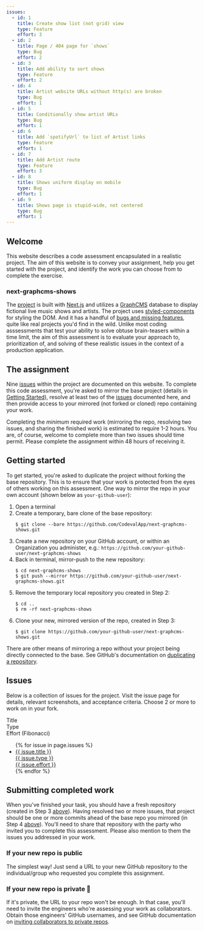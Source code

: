 ```yaml
---
issues:
  - id: 1
    title: Create show list (not grid) view
    type: Feature
    effort: 3
  - id: 2
    title: Page / 404 page for `shows`
    type: Bug
    effort: 2
  - id: 3
    title: Add ability to sort shows
    type: Feature
    effort: 2
  - id: 4
    title: Artist website URLs without http(s) are broken
    type: Bug
    effort: 1
  - id: 5
    title: Conditionally show artist URLs
    type: Bug
    effort: 1
  - id: 6
    title: Add `spotifyUrl` to list of Artist links
    type: Feature
    effort: 1
  - id: 7
    title: Add Artist route
    type: Feature
    effort: 3
  - id: 8
    title: Shows uniform display on mobile
    type: Bug
    effort: 1
  - id: 9
    title: Shows page is stupid-wide, not centered
    type: Bug
    effort: 1
---
```


## Welcome
This website describes a code assessment encapsulated in a realistic project. The aim of this website is to convey your assignment, help you get started with the project, and identify the work you can choose from to complete the exercise.

### next-graphcms-shows
The [project] is built with [Next.js] and utilizes a [GraphCMS] database to display fictional live music shows and artists. The project uses [styled-components] for styling the DOM. And it has a handful of [bugs and missing features](#issues), quite like real projects you'd find in the wild. Unlike most coding asssessments that test your ability to solve obtuse brain-teasers within a time limit, the aim of this assessment is to evaluate your approach to, prioritization of, and solving of these realistic issues in the context of a production application.

## The assignment
Nine [issues](#issues) within the project are documented on this website. To complete this code assessment, you're asked to mirror the base project (details in [Getting Started](#getting-started)), resolve at least two of the [issues](#issues) documented here, and then provide access to your mirrored (not forked or cloned) repo containing your work.

Completing the _minimum_ required work (mirroring the repo, resolving two issues, and sharing the finished work) is estimated to require 1-2 hours. You are, of course, welcome to complete more than two issues should time permit. Please complete the assignment within 48 hours of receiving it.

## Getting started
To get started, you're asked to duplicate the project without forking the base repository. This is to ensure that your work is protected from the eyes of others working on this assessment. One way to mirror the repo in your own account (shown below as `your-github-user`):

1. Open a terminal
2. Create a temporary, bare clone of the base repository:
   ```
   $ git clone --bare https://github.com/CodevalApp/next-graphcms-shows.git
   ```
3. Create a new repository on your GitHub account, or within 
   an Organization you administer, e.g.:
   `https://github.com/your-github-user/next-graphcms-shows`
4. Back in terminal, mirror-push to the new repository:
   ```
   $ cd next-graphcms-shows
   $ git push --mirror https://github.com/your-github-user/next-graphcms-shows.git
   ```
5. Remove the temporary local repository you created in Step 2:
   ```
   $ cd ..
   $ rm -rf next-graphcms-shows
   ```
6. Clone your new, mirrored version of the repo, created in Step 3:
   ```
   $ git clone https://github.com/your-github-user/next-graphcms-shows.git
   ```

There are other means of mirroring a repo without your project being directly connected to the base. See GitHub's documentation on [duplicating a repository].

## Issues
Below is a collection of issues for the project. Visit the issue page for details, relevant screenshots, and acceptance criteria. Choose 2 or more to work on in your fork.

<div class="header-row">
  <div>Title</div>
  <div>Type</div>
  <div>Effort (Fibonacci)</div>
</div>

<ul class="issues-list">
{% for issue in page.issues %}
    <li>
      <a href="{{ site.baseurl }}/issues/{{ issue.id }}" class="flex-row">
        <div>
          {{ issue.title }}
        </div>
        <div>
          {{ issue.type }}
        </div>
        <div>
          {{ issue.effort }}
        </div>
      </a>
    </li>
{% endfor %}
</ul>

## Submitting completed work
When you've finished your task, you should have a fresh repository (created in Step 3 [above](#getting-started)). Having resolved two or more issues, that project should be one or more commits ahead of the base repo you mirrored (in Step 4 [above](#getting-started)). You'll need to share that repository with the party who invited you to complete this assessment. Please also mention to them the issues you addressed in your work.

### If your new repo is public
The simplest way! Just send a URL to your new GitHub repository to the individual/group who requested you complete this assignment.

### If your new repo is private 🔐
If it's private, the URL to your repo won't be enough. In that case, you'll need to invite the engineers who're assessing your work as collaborators. Obtain those engineers' GitHub usernames, and see GitHub documentation on [inviting collaborators to private repos](https://docs.github.com/en/github/setting-up-and-managing-your-github-user-account/managing-access-to-your-personal-repositories/inviting-collaborators-to-a-personal-repository).

[duplicating a repository]: https://docs.github.com/en/github/creating-cloning-and-archiving-repositories/creating-a-repository-on-github/duplicating-a-repository
[project]: https://github.com/CodevalApp/next-graphcms-shows/
[Next.js]: https://nextjs.org/
[GraphCMS]: https://graphcms.com/
[styled-components]: https://styled-components.com/

